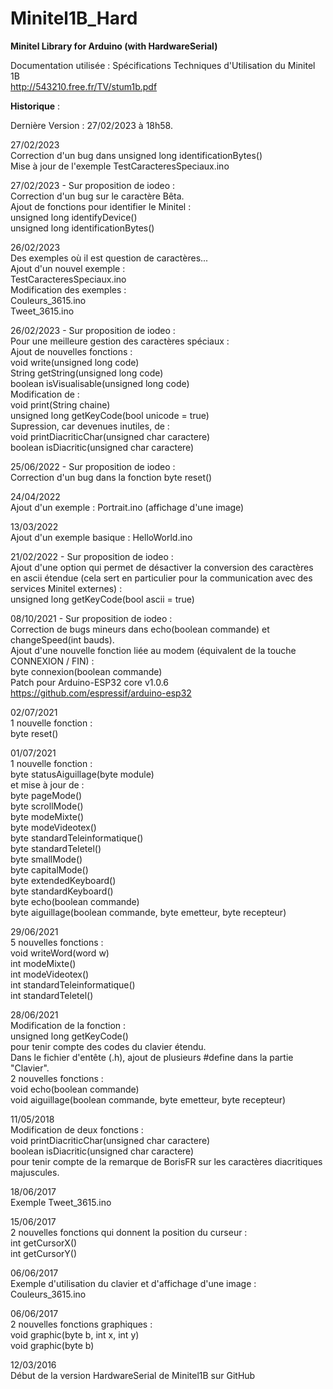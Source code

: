 # Minitel1B_Hard
<b>Minitel Library for Arduino (with HardwareSerial)</b>

Documentation utilisée : Spécifications Techniques d'Utilisation du Minitel 1B<br>
http://543210.free.fr/TV/stum1b.pdf

<b>Historique</b> :

Dernière Version : 27/02/2023 à 18h58.<br>

27/02/2023<br>
Correction d'un bug dans unsigned long identificationBytes()<br>
Mise à jour de l'exemple TestCaracteresSpeciaux.ino

27/02/2023 - Sur proposition de iodeo :<br>
Correction d'un bug sur le caractère Bêta.<br>
Ajout de fonctions pour identifier le Minitel :<br>
unsigned long identifyDevice()<br>
unsigned long identificationBytes()<br>

26/02/2023<br>
Des exemples où il est question de caractères...<br>
Ajout d'un nouvel exemple :<br>
TestCaracteresSpeciaux.ino<br>
Modification des exemples :<br>
Couleurs_3615.ino<br>
Tweet_3615.ino<br>

26/02/2023 - Sur proposition de iodeo :<br>
Pour une meilleure gestion des caractères spéciaux :<br>
Ajout de nouvelles fonctions :<br>
void write(unsigned long code)<br>
String getString(unsigned long code)<br>
boolean isVisualisable(unsigned long code)<br>
Modification de :<br>
void print(String chaine)<br>
unsigned long getKeyCode(bool unicode = true)<br>
Supression, car devenues inutiles, de :<br>
void printDiacriticChar(unsigned char caractere)<br>
boolean isDiacritic(unsigned char caractere)<br>

25/06/2022 - Sur proposition de iodeo :<br>
Correction d'un bug dans la fonction byte reset()

24/04/2022<br>
Ajout d'un exemple : Portrait.ino (affichage d'une image)<br>

13/03/2022<br>
Ajout d'un exemple basique : HelloWorld.ino<br>

21/02/2022 - Sur proposition de iodeo :<br>
Ajout d'une option qui permet de désactiver la conversion des caractères en ascii étendue (cela sert en particulier pour la communication avec des services Minitel externes) :<br>
unsigned long getKeyCode(bool ascii = true)

08/10/2021 - Sur proposition de iodeo :<br>
Correction de bugs mineurs dans echo(boolean commande) et changeSpeed(int bauds).<br>
Ajout d'une nouvelle fonction liée au modem (équivalent de la touche CONNEXION / FIN) :<br>
byte connexion(boolean commande)<br>
Patch pour Arduino-ESP32 core v1.0.6 https://github.com/espressif/arduino-esp32<br>

02/07/2021<br>
1 nouvelle fonction :<br>
byte reset()<br>

01/07/2021<br>
1 nouvelle fonction :<br>
byte statusAiguillage(byte module)<br>
et mise à jour de :<br>
byte pageMode()<br>
byte scrollMode()<br>
byte modeMixte()<br>
byte modeVideotex()<br>
byte standardTeleinformatique()<br>
byte standardTeletel()<br>
byte smallMode()<br>
byte capitalMode()<br>
byte extendedKeyboard()<br>
byte standardKeyboard()<br>
byte echo(boolean commande)<br>
byte aiguillage(boolean commande, byte emetteur, byte recepteur)<br>

29/06/2021<br>
5 nouvelles fonctions :<br>
void writeWord(word w)<br>
int modeMixte()<br>
int modeVideotex()<br>
int standardTeleinformatique()<br>
int standardTeletel()<br>


28/06/2021<br>
Modification de la fonction :<br>
unsigned long getKeyCode()<br>
pour tenir compte des codes du clavier étendu.<br>
Dans le fichier d'entête (.h), ajout de plusieurs #define dans la partie "Clavier".<br>
2 nouvelles fonctions :<br>
void echo(boolean commande)<br>
void aiguillage(boolean commande, byte emetteur, byte recepteur)

11/05/2018<br>
Modification de deux fonctions :<br>
void printDiacriticChar(unsigned char caractere)<br>
boolean isDiacritic(unsigned char caractere)<br>
pour tenir compte de la remarque de BorisFR sur les caractères diacritiques majuscules.

18/06/2017<br>
Exemple Tweet_3615.ino<br>

15/06/2017<br>
2 nouvelles fonctions qui donnent la position du curseur : <br>
int getCursorX()<br>
int getCursorY()<br>

06/06/2017<br>
Exemple d'utilisation du clavier et d'affichage d'une image :<br>
Couleurs_3615.ino<br>

06/06/2017<br>
2 nouvelles fonctions graphiques :<br>
void graphic(byte b, int x, int y)<br>
void graphic(byte b)<br>

12/03/2016<br>
Début de la version HardwareSerial de Minitel1B sur GitHub<br>
